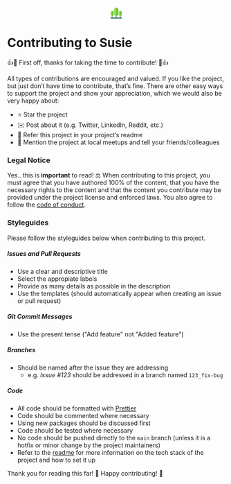 <p align="center">
    <img src='public/susie.svg' style="display: block;
  margin-left: auto;
  margin-right: auto;
  width: 5%;">
</p>

# Contributing to Susie
👍🎉 First off, thanks for taking the time to contribute! 🎉👍

All types of contributions are encouraged and valued. If you like the project, but just don’t have time to contribute, that’s fine. There are other easy ways to support the project and show your appreciation, which we would also be very happy about:

* ⭐ Star the project
* ✉️ Post about it (e.g. Twitter, LinkedIn, Reddit, etc.)
* 🔗 Refer this project in your project’s readme
* 💬 Mention the project at local meetups and tell your friends/colleagues

### Legal Notice
Yes.. this is **important** to read! ⚖️ When contributing to this project, you must agree that you have authored 100% of the content, that you have the necessary rights to the content and that the content you contribute may be provided under the project license and enforced laws. You also agree to follow the [code of conduct](CODE_OF_CONDUCT.md).

### Styleguides

Please follow the styleguides below when contributing to this project.

##### Issues and Pull Requests
* Use a clear and descriptive title
* Select the appropiate labels
* Provide as many details as possible in the description
* Use the templates (should automatically appear when creating an issue or pull request)

##### Git Commit Messages
* Use the present tense ("Add feature" not "Added feature")
  
##### Branches
* Should be named after the issue they are addressing
  * e.g. *Issue #123* should be addressed in a branch named `123_fix-bug`

##### Code
* All code should be formatted with [Prettier](https://prettier.io/)
* Code should be commented where necessary
* Using new packages should be discussed first
* Code should be tested where necessary
* No code should be pushed directly to the `main` branch (unless it is a hotfix or minor change by the project maintainers)
* Refer to the [readme](README.md) for more information on the tech stack of the project and how to set it up


Thank you for reading this far! 🙏 Happy contributing! 🎉
